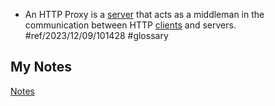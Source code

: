 - An HTTP Proxy is a [server](server.md) that acts as a middleman in the communication between HTTP [clients](client.md) and servers. #ref/2023/12/09/101428 #glossary
## My Notes
[Notes](mynotes/http-proxy-notes.md)
